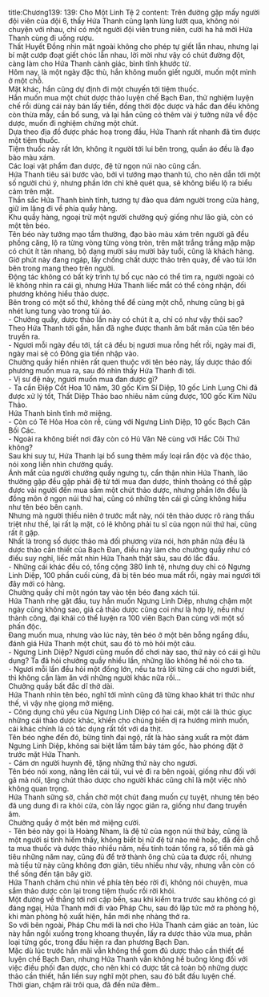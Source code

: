 title:Chương139: 139: Cho Một Linh Tệ 2
content:
Trên đường gặp mấy người đội viên của đội 6, thấy Hứa Thanh cũng lạnh lùng lướt qua, không nói chuyện với nhau, chỉ có một người đội viên trung niên, cười ha hả mời Hứa Thanh cùng đi uống rượu.<br>Thất Huyết Đồng nhìn mặt ngoài không cho phép tự giết lẫn nhau, nhưng lại bí mật cướp đoạt giết chóc lẫn nhau, lời mời như vậy có chút đường đột, càng làm cho Hứa Thanh cảnh giác, bình tĩnh khước từ.<br>Hôm nay, là một ngày đặc thù, hắn không muốn giết người, muốn một mình ở một chỗ.<br>Mặt khác, hắn cũng dự định đi một chuyến tới tiệm thuốc.<br>Hắn muốn mua một chút dược thảo luyện chế Bạch Đan, thử nghiệm luyện chế rồi dùng cái này bán lấy tiền, đồng thời độc dược và hắc đan đều không còn thừa mấy, cần bổ sung, vả lại hắn cũng có thêm vài ý tưởng nữa về độc dược, muốn đi nghiệm chứng một chút.<br>Dựa theo địa đồ được phác hoạ trong đầu, Hứa Thanh rất nhanh đã tìm được một tiệm thuốc.<br>Tiệm thuốc này rất lớn, không ít người tới lui bên trong, quần áo đều là đạo bào màu xám.<br>Các loại vật phẩm đan dược, đệ tử ngọn núi nào cũng cần.<br>Hứa Thanh tiêu sái bước vào, bởi vì tướng mạo thanh tú, cho nên dẫn tới một số người chú ý, nhưng phần lớn chỉ khẽ quét qua, sẽ không biểu lộ ra biểu cảm trên mặt.<br>Thần sắc Hứa Thanh bình tĩnh, tương tự đảo qua đám người trong cửa hàng, giữ im lặng đi về phía quầy hàng.<br>Khu quầy hàng, ngoại trừ một người chưởng quỹ giống như lão giả, còn có một tên béo.<br>Tên béo này tướng mạo tầm thường, đạo bào màu xám trên người gã đều phồng căng, lộ ra từng vòng từng vòng tròn, trên mặt trắng trắng mập mập có chút ít tàn nhang, bộ dạng mười sáu mười bảy tuổi, cũng là khách hàng.<br>Giờ phút này đang ngáp, lấy chồng chất dược thảo trên quày, để vào túi lớn bên trong mang theo trên người.<br>Động tác không có bất kỳ trình tự bố cục nào có thể tìm ra, người ngoài có lẽ không nhìn ra cái gì, nhưng Hứa Thanh liếc mắt có thể công nhận, đối phương không hiểu thảo dược.<br>Bên trong có một số thứ, không thể để cùng một chỗ, nhưng cũng bị gã nhét lung tung vào trong túi áo.<br>- Chưởng quầy, dược thảo lần này có chút ít a, chỉ có như vậy thôi sao?<br>Theo Hứa Thanh tới gần, hắn đã nghe được thanh âm bất mãn của tên béo truyền ra.<br>- Ngươi mỗi ngày đều tới, tất cả đều bị ngươi mua rỗng hết rồi, ngày mai đi, ngày mai sẽ có Đông gia tiến nhập vào.<br>Chưởng quầy hiển nhiên rất quen thuộc với tên béo này, lấy dược thảo đối phương muốn mua ra, sau đó nhìn thấy Hứa Thanh đi tới.<br>- Vị sư đệ này, ngươi muốn mua đan dược gì?<br>- Ta cần Điệp Cốt Hoa 10 năm, 30 gốc Kim Sí Diệp, 10 gốc Linh Lung Chi đã được xử lý tốt, Thất Diệp Thảo bao nhiêu năm cũng được, 100 gốc Kim Nữu Thảo.<br>Hứa Thanh bình tĩnh mở miệng.<br>- Còn có Tê Hỏa Hoa còn rễ, cùng với Ngưng Linh Diệp, 10 gốc Bạch Căn Bối Các.<br>- Ngoài ra không biết nơi đây còn có Hủ Vân Nê cùng với Hắc Côi Thứ không?<br>Sau khi suy tư, Hứa Thanh lại bổ sung thêm mấy loại rắn độc và độc thảo, nói xong liền nhìn chưởng quầy.<br>Ánh mắt của người chưởng quầy ngưng tụ, cẩn thận nhìn Hứa Thanh, lão thường gặp đều gặp phải đệ tử tới mua đan dược, thỉnh thoảng có thể gặp được vài người đến mua sắm một chút thảo dược, nhưng phần lớn đều là đồng môn ở ngọn núi thứ hai, cũng có những tên cái gì cũng không hiểu như tên béo bên cạnh.<br>Nhưng mà người thiếu niên ở trước mắt này, nói tên thảo dược rõ ràng thấu triệt như thế, lại rất lạ mặt, có lẽ không phải tu sĩ của ngọn núi thứ hai, cũng rất ít gặp.<br>Nhất là trong số dược thảo mà đối phương vừa nói, hơn phân nửa đều là dược thảo cần thiết của Bạch Đan, điều này làm cho chưởng quầy như có điều suy nghĩ, liếc mắt nhìn Hứa Thanh thật sâu, sau đó lắc đầu.<br>- Những cái khác đều có, tổng cộng 380 linh tệ, nhưng duy chỉ có Ngưng Linh Diệp, 100 phần cuối cùng, đã bị tên béo mua mất rồi, ngày mai ngươi tới đây mới có hàng.<br>Chưởng quầy chỉ một ngón tay vào tên béo đang xách túi.<br>Hứa Thanh nhẹ gật đầu, tuy hắn muốn Ngưng Linh Diệp, nhưng chậm một ngày cũng không sao, giá cả thảo dược cũng coi như là hợp lý, nếu như thành công, đại khái có thể luyện ra 100 viên Bạch Đan cùng với một số phấn độc.<br>Đang muốn mua, nhưng vào lúc này, tên béo ở một bên bỗng ngẩng đầu, đánh giá Hứa Thanh một chút, sau đó tò mò hỏi một câu.<br>- Ngưng Linh Diệp? Ngươi cũng muốn đồ chơi này sao, thứ này có cái gì hữu dụng? Ta đã hỏi chưởng quầy nhiều lần, những lão không hề nói cho ta.<br>- Ngươi mỗi lần đều hỏi một đống lớn, nếu ta trả lời từng cái cho ngươi biết, thì không cần làm ăn với những người khác nữa rồi...<br>Chưởng quầy bất đắc dĩ thở dài.<br>Hứa Thanh nhìn tên béo, nghĩ tới mình cũng đã từng khao khát tri thức như thế, vì vậy nhẹ giọng mở miệng.<br>- Công dụng chủ yếu của Ngưng Linh Diệp có hai cái, một cái là thúc giục những cái thảo dược khác, khiến cho chúng biến dị ra hướng mình muốn, cái khác chính là có tác dụng rất tốt với da thịt.<br>Tên béo nghe đến đó, bừng tỉnh đại ngộ, rất là hào sảng xuất ra một đám Ngưng Linh Diệp, không sai biệt lắm tầm bảy tám gốc, hào phóng đặt ở trước mặt Hứa Thanh.<br>- Cám ơn người huynh đệ, tặng những thứ này cho ngươi.<br>Tên béo nói xong, nâng lên cái túi, vui vẻ đi ra bên ngoài, giống như đối với gã mà nói, tặng chút thảo dược cho người khác cũng chỉ là một việc nhỏ không quan trọng.<br>Hứa Thanh sững sờ, chần chờ một chút đang muốn cự tuyệt, nhưng tên béo đã ung dung đi ra khỏi cửa, còn lấy ngọc giản ra, giống như đang truyền âm.<br>Chưởng quầy ở một bên mở miệng cười.<br>- Tên béo này gọi là Hoàng Nham, là đệ tử của ngọn núi thứ bảy, cũng là một người si tình hiếm thấy, không biết bị nữ đệ tử nào mê hoặc, đã đến chỗ ta mua thuốc và dược thảo nhiều năm, nếu tính toán tổng ra, số tiền mà gã tiêu những năm nay, cũng đủ để trở thành ông chủ của ta được rồi, nhưng mà tiểu tử này cũng không đơn giản, tiêu nhiều như vậy, nhưng vẫn còn có thể sống đến tận bây giờ.<br>Hứa Thanh chăm chú nhìn về phía tên béo rời đi, không nói chuyện, mua sắm thảo dược còn lại trong tiệm thuốc rồi rời khỏi.<br>Một đường về thẳng tới nơi cập bến, sau khi kiểm tra trước sau không có gì đáng ngại, Hứa Thanh mới đi vào Pháp Chu, sau đó lập tức mở ra phòng hộ, khi màn phòng hộ xuất hiện, hắn mới nhẹ nhàng thở ra.<br>So với bên ngoài, Pháp Chu mới là nơi cho Hứa Thanh cảm giác an toàn, lúc này hắn ngồi xuống trong khoang thuyền, lấy ra dược thảo vừa mua, phân loại từng gốc, trong đầu hiện ra đan phương Bạch Đan.<br>Mặc dù lúc trước hắn mãi vẫn không thể gom đủ dược thảo cần thiết để luyện chế Bạch Đan, nhưng Hứa Thanh vẫn không hề buông lỏng đối với việc điều phối đan dược, cho nên khi có được tất cả toàn bộ những dược thảo cần thiết, hắn liền suy nghĩ một phen, sau đó bắt đầu luyện chế.<br>Thời gian, chậm rãi trôi qua, đã đến nửa đêm..<br>
